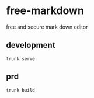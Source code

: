 # free-markdown

free and secure mark down editor

## development

```
trunk serve
```

## prd

```
trunk build
```
